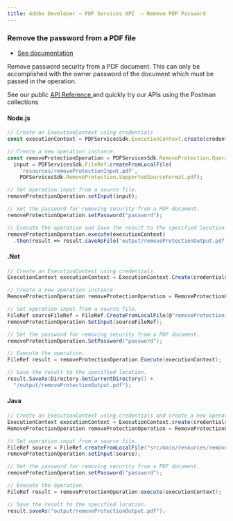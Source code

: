 ```yaml
---
title: Adobe Developer — PDF Services API  — Remove PDF Password
---
```


<TextBlock slots="heading, buttons, text, text1" hasCodeBlock theme="dark" className="bgBlue link"/>

### Remove the password from a PDF file

- [See documentation](/document-services/docs/overview/pdf-services-api/)

Remove password security from a PDF document. This can only be accomplished with the owner password of the document which must be passed in the operation.

See our public [API  Reference ](https://documentcloud.adobe.com/document-services/index.html#post-removeProtection) and quickly try our APIs using the Postman collections


<CodeBlock slots="heading, code" repeat="3" languages="js,.net,java" />

#### Node.js

```js
// Create an ExecutionContext using credentials
const executionContext = PDFServicesSdk.ExecutionContext.create(credentials);

// Create a new operation instance.
const removeProtectionOperation = PDFServicesSdk.RemoveProtection.Operation.createNew(),
  input = PDFServicesSdk.FileRef.createFromLocalFile(
    'resources/removeProtectionInput.pdf',
    PDFServicesSdk.RemoveProtection.SupportedSourceFormat.pdf);

// Set operation input from a source file.
removeProtectionOperation.setInput(input);

// Set the password for removing security from a PDF document.
removeProtectionOperation.setPassword("password");

// Execute the operation and Save the result to the specified location.
removeProtectionOperation.execute(executionContext)
  .then(result => result.saveAsFile('output/removeProtectionOutput.pdf'))
```

#### .Net

```c#
// Create an ExecutionContext using credentials.
ExecutionContext executionContext = ExecutionContext.Create(credentials);

// Create a new operation instance
RemoveProtectionOperation removeProtectionOperation = RemoveProtectionOperation.CreateNew();

// Set operation input from a source file.
FileRef sourceFileRef = FileRef.CreateFromLocalFile(@"removeProtectionInput.pdf");
removeProtectionOperation.SetInput(sourceFileRef);

// Set the password for removing security from a PDF document.
removeProtectionOperation.SetPassword("password");

// Execute the operation.
FileRef result = removeProtectionOperation.Execute(executionContext);

// Save the result to the specified location.
result.SaveAs(Directory.GetCurrentDirectory() +
  "/output/removeProtectionOutput.pdf");
```

#### Java

```java
// Create an ExecutionContext using credentials and create a new operation instance.
ExecutionContext executionContext = ExecutionContext.create(credentials);
RemoveProtectionOperation removeProtectionOperation = RemoveProtectionOperation.createNew();

// Set operation input from a source file.
FileRef source = FileRef.createFromLocalFile("src/main/resources/removeProtectionInput.pdf");
removeProtectionOperation.setInput(source);

// Set the password for removing security from a PDF document.
removeProtectionOperation.setPassword("password");

// Execute the operation.
FileRef result = removeProtectionOperation.execute(executionContext);

// Save the result to the specified location.
result.saveAs("output/removeProtectionOutput.pdf");
```
